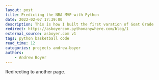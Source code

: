 ```yaml
---
layout: post
title: Predicting the NBA MVP with Python
date: 2022-02-07 17:39:00
description: This is how I built the first varation of Goat Grade
redirect: https://asboyercom.pythonanywhere.com/blog/1
external_source: asboyer.com v1
tags: python basketball code
read_time: 12
categories: projects andrew-boyer
authors:
    - Andrew Boyer
---
```


Redirecting to another page.
